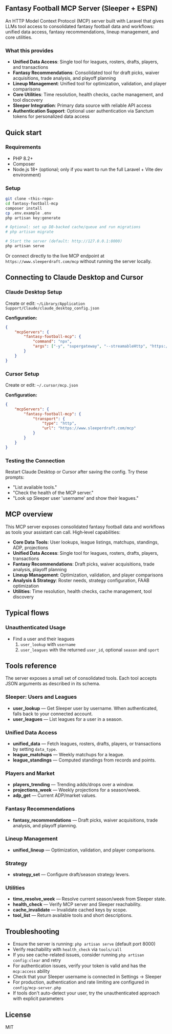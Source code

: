 ## Fantasy Football MCP Server (Sleeper + ESPN)

An HTTP Model Context Protocol (MCP) server built with Laravel that gives LLMs tool access to consolidated fantasy football data and workflows: unified data access, fantasy recommendations, lineup management, and core utilities.

### What this provides

- **Unified Data Access**: Single tool for leagues, rosters, drafts, players, and transactions
- **Fantasy Recommendations**: Consolidated tool for draft picks, waiver acquisitions, trade analysis, and playoff planning
- **Lineup Management**: Unified tool for optimization, validation, and player comparisons
- **Core Utilities**: Time resolution, health checks, cache management, and tool discovery
- **Sleeper Integration**: Primary data source with reliable API access
- **Authentication Support**: Optional user authentication via Sanctum tokens for personalized data access

## Quick start

### Requirements

- PHP 8.2+
- Composer
- Node.js 18+ (optional; only if you want to run the full Laravel + Vite dev environment)

### Setup

```bash
git clone <this-repo>
cd fantasy-football-mcp
composer install
cp .env.example .env
php artisan key:generate

# Optional: set up DB-backed cache/queue and run migrations
# php artisan migrate

# Start the server (default: http://127.0.0.1:8000)
php artisan serve
```

Or connect directly to the live MCP endpoint at
`https://www.sleeperdraft.com/mcp` without running the server locally.

## Connecting to Claude Desktop and Cursor

### Claude Desktop Setup

Create or edit: `~/Library/Application Support/Claude/claude_desktop_config.json`

**Configuration:**

```json
{
    "mcpServers": {
        "fantasy-football-mcp": {
            "command": "npx",
            "args": ["-y", "supergateway", "--streamableHttp", "https://www.sleeperdraft.com/mcp"]
        }
    }
}
```

### Cursor Setup

Create or edit: `~/.cursor/mcp.json`

**Configuration:**

```json
{
    "mcpServers": {
        "fantasy-football-mcp": {
            "transport": {
                "type": "http",
                "url": "https://www.sleeperdraft.com/mcp"
            }
        }
    }
}
```

### Testing the Connection

Restart Claude Desktop or Cursor after saving the config. Try these prompts:

- "List available tools."
- "Check the health of the MCP server."
- "Look up Sleeper user 'username' and show their leagues."

## MCP overview

This MCP server exposes consolidated fantasy football data and workflows as tools your assistant can call. High‑level capabilities:

- **Core Data Tools**: User lookups, league listings, matchups, standings, ADP, projections
- **Unified Data Access**: Single tool for leagues, rosters, drafts, players, transactions
- **Fantasy Recommendations**: Draft picks, waiver acquisitions, trade analysis, playoff planning
- **Lineup Management**: Optimization, validation, and player comparisons
- **Analysis & Strategy**: Roster needs, strategy configuration, FAAB optimization
- **Utilities**: Time resolution, health checks, cache management, tool discovery

## Typical flows

### Unauthenticated Usage

- Find a user and their leagues
    1. `user_lookup` with `username`
    2. `user_leagues` with the returned `user_id`, optional `season` and `sport`

## Tools reference

The server exposes a small set of consolidated tools. Each tool accepts JSON arguments as described in its schema.

### Sleeper: Users and Leagues

- **user_lookup** — Get Sleeper user by username. When authenticated, falls back to your connected account.
- **user_leagues** — List leagues for a user in a season.

### Unified Data Access

- **unified_data** — Fetch leagues, rosters, drafts, players, or transactions by setting `data_type`.
- **league_matchups** — Weekly matchups for a league.
- **league_standings** — Computed standings from records and points.

### Players and Market

- **players_trending** — Trending adds/drops over a window.
- **projections_week** — Weekly projections for a season/week.
- **adp_get** — Current ADP/market values.

### Fantasy Recommendations

- **fantasy_recommendations** — Draft picks, waiver acquisitions, trade analysis, and playoff planning.

### Lineup Management

- **unified_lineup** — Optimization, validation, and player comparisons.

### Strategy

- **strategy_set** — Configure draft/season strategy levers.

### Utilities

- **time_resolve_week** — Resolve current season/week from Sleeper state.
- **health_check** — Verify MCP server and Sleeper reachability.
- **cache_invalidate** — Invalidate cached keys by scope.
- **tool_list** — Return available tools and short descriptions.
## Troubleshooting

- Ensure the server is running: `php artisan serve` (default port 8000)
- Verify reachability with `health_check` via `tools/call`
- If you see cache-related issues, consider running `php artisan config:clear` and retry
- For authentication issues, verify your token is valid and has the `mcp:access` ability
- Check that your Sleeper username is connected in Settings → Sleeper
- For production, authentication and rate limiting are configured in `config/mcp-server.php`
- If tools don't auto-detect your user, try the unauthenticated approach with explicit parameters

## License

MIT
